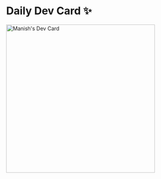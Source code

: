 # Daily Dev Card ✨

<a href="https://app.daily.dev/DailyDevTips"><img src="https://github.com/Manish-Ghumnani/dailydev/blob/main/devcard.svg" width="400" alt="Manish's Dev Card"/></a>
